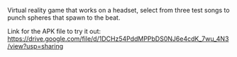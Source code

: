 Virtual reality game that works on a headset, select from three test songs to punch spheres that spawn to the beat.

Link for the APK file to try it out:
https://drive.google.com/file/d/1DCHz54PddMPPbDS0NJ6e4cdK_7wu_4N3/view?usp=sharing
